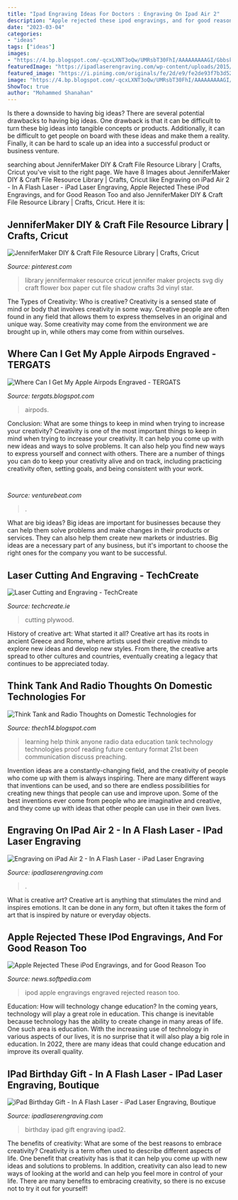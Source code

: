 ```yaml
---
title: "Ipad Engraving Ideas For Doctors : Engraving On Ipad Air 2"
description: "Apple rejected these ipod engravings, and for good reason too"
date: "2023-03-04"
categories:
- "ideas"
tags: ["ideas"]
images:
- "https://4.bp.blogspot.com/-qcxLXNT3oQw/UMRsbT30FhI/AAAAAAAAAGI/GbbskLG5Yeo/s1600/473831511tecnology.jpg"
featuredImage: "https://ipadlaserengraving.com/wp-content/uploads/2015/02/15901395273_7fd7d1d303_o-665x998.jpg"
featured_image: "https://i.pinimg.com/originals/fe/2d/e9/fe2de93f7b3d529ad1adc1782e642226.jpg"
image: "https://4.bp.blogspot.com/-qcxLXNT3oQw/UMRsbT30FhI/AAAAAAAAAGI/GbbskLG5Yeo/s1600/473831511tecnology.jpg"
ShowToc: true
author: "Mohammed Shanahan"
---
```



Is there a downside to having big ideas?
There are several potential drawbacks to having big ideas. One drawback is that it can be difficult to turn these big ideas into tangible concepts or products. Additionally, it can be difficult to get people on board with these ideas and make them a reality. Finally, it can be hard to scale up an idea into a successful product or business venture.

	

		
searching about JenniferMaker DIY &amp; Craft File Resource Library | Crafts, Cricut you've visit to the right page. We have 8 Images about JenniferMaker DIY &amp; Craft File Resource Library | Crafts, Cricut like Engraving on iPad Air 2 - In A Flash Laser - iPad Laser Engraving, Apple Rejected These iPod Engravings, and for Good Reason Too and also JenniferMaker DIY &amp; Craft File Resource Library | Crafts, Cricut. Here it is:
		
    
## JenniferMaker DIY &amp; Craft File Resource Library | Crafts, Cricut

<img loading=lazy src="https://i.pinimg.com/736x/64/bf/ff/64bfff7ba3a04a7168ddbb9f3196e2be.jpg" onerror="this.onerror=null;this.src='https://tse3.mm.bing.net/th?id=OIP.s1Re50oHs3NnUn_IM7h80AHaHa&amp;pid=15.1';" alt="JenniferMaker DIY &amp; Craft File Resource Library | Crafts, Cricut">

_Source: pinterest.com_

>library jennifermaker resource cricut jennifer maker projects svg diy craft flower box paper cut file shadow crafts 3d vinyl star. 

	

The Types of Creativity: Who is creative?
Creativity is a sensed state of mind or body that involves creativity in some way. Creative people are often found in any field that allows them to express themselves in an original and unique way. Some creativity may come from the environment we are brought up in, while others may come from within ourselves.

    
## Where Can I Get My Apple Airpods Engraved - TERGATS

<img loading=lazy src="https://i.pinimg.com/originals/fe/2d/e9/fe2de93f7b3d529ad1adc1782e642226.jpg" onerror="this.onerror=null;this.src='https://tse1.mm.bing.net/th?id=OIP.KspYeCwHAYBQvjLECFKCpAHaJ4&amp;pid=15.1';" alt="Where Can I Get My Apple Airpods Engraved - TERGATS">

_Source: tergats.blogspot.com_

>airpods. 

	

Conclusion: What are some things to keep in mind when trying to increase your creativity?
Creativity is one of the most important things to keep in mind when trying to increase your creativity. It can help you come up with new ideas and ways to solve problems. It can also help you find new ways to express yourself and connect with others. There are a number of things you can do to keep your creativity alive and on track, including practicing creativity often, setting goals, and being consistent with your work.

    
## 

<img loading=lazy src="https://venturebeat.com/wp-content/uploads/2019/11/photoshopipad.jpg" onerror="this.onerror=null;this.src='https://tse4.mm.bing.net/th?id=OIP.z0Cxihs-U0tIJIaoh2pT5AHaFw&amp;pid=15.1';" alt="">

_Source: venturebeat.com_

>. 

	

What are big ideas?
Big ideas are important for businesses because they can help them solve problems and make changes in their products or services. They can also help them create new markets or industries. Big ideas are a necessary part of any business, but it's important to choose the right ones for the company you want to be successful.

    
## Laser Cutting And Engraving - TechCreate

<img loading=lazy src="https://techcreate.ie/wp-content/uploads/2020/07/plywood_laser_cutting_engraving-1024x724.png" onerror="this.onerror=null;this.src='https://tse1.mm.bing.net/th?id=OIP.N54jOz6m9ArWqkKZYA2vtAHaFP&amp;pid=15.1';" alt="Laser Cutting and Engraving - TechCreate">

_Source: techcreate.ie_

>cutting plywood. 

	

History of creative art: What started it all?
Creative art has its roots in ancient Greece and Rome, where artists used their creative minds to explore new ideas and develop new styles. From there, the creative arts spread to other cultures and countries, eventually creating a legacy that continues to be appreciated today.

    
## Think Tank And Radio Thoughts On Domestic Technologies For

<img loading=lazy src="https://4.bp.blogspot.com/-qcxLXNT3oQw/UMRsbT30FhI/AAAAAAAAAGI/GbbskLG5Yeo/s1600/473831511tecnology.jpg" onerror="this.onerror=null;this.src='https://tse4.mm.bing.net/th?id=OIP.6Or9hJtTzQId568OSKP40gHaCL&amp;pid=15.1';" alt="Think Tank and Radio Thoughts on Domestic Technologies for">

_Source: thech14.blogspot.com_

>learning help think anyone radio data education tank technology technologies proof reading future century format 21st been communication discuss preaching. 

	

Invention ideas are a constantly-changing field, and the creativity of people who come up with them is always inspiring. There are many different ways that inventions can be used, and so there are endless possibilities for creating new things that people can use and improve upon. Some of the best inventions ever come from people who are imaginative and creative, and they come up with ideas that other people can use in their own lives.

    
## Engraving On IPad Air 2 - In A Flash Laser - IPad Laser Engraving

<img loading=lazy src="https://ipadlaserengraving.com/wp-content/uploads/2015/02/15901395273_7fd7d1d303_o-665x998.jpg" onerror="this.onerror=null;this.src='https://tse1.mm.bing.net/th?id=OIP.5aq02qdmPqdS5R7yXV-U4gHaLH&amp;pid=15.1';" alt="Engraving on iPad Air 2 - In A Flash Laser - iPad Laser Engraving">

_Source: ipadlaserengraving.com_

>. 

	

What is creative art?
Creative art is anything that stimulates the mind and inspires emotions. It can be done in any form, but often it takes the form of art that is inspired by nature or everyday objects.

    
## Apple Rejected These IPod Engravings, And For Good Reason Too

<img loading=lazy src="https://news-cdn.softpedia.com/images/news2/Apple-Rejected-These-iPod-Engravings-and-for-Good-Reason-Too-396204-2.jpg" onerror="this.onerror=null;this.src='https://tse4.mm.bing.net/th?id=OIP.5LfTxwkN55Pctb91BI5aawHaEi&amp;pid=15.1';" alt="Apple Rejected These iPod Engravings, and for Good Reason Too">

_Source: news.softpedia.com_

>ipod apple engravings engraved rejected reason too. 

	

Education: How will technology change education?
In the coming years, technology will play a great role in education. This change is inevitable because technology has the ability to create change in many areas of life. One such area is education. With the increasing use of technology in various aspects of our lives, it is no surprise that it will also play a big role in education. In 2022, there are many ideas that could change education and improve its overall quality.

    
## IPad Birthday Gift - In A Flash Laser - IPad Laser Engraving, Boutique

<img loading=lazy src="http://ipadlaserengraving.com/wp-content/uploads/2011/05/birthday-ipad2-600x465.jpg" onerror="this.onerror=null;this.src='https://tse3.mm.bing.net/th?id=OIP.gxBbtvDzA3ZRUVn63eSk2QHaFv&amp;pid=15.1';" alt="iPad Birthday Gift - In A Flash Laser - iPad Laser Engraving, Boutique">

_Source: ipadlaserengraving.com_

>birthday ipad gift engraving ipad2. 

	

The benefits of creativity: What are some of the best reasons to embrace creativity?
Creativity is a term often used to describe different aspects of life. One benefit that creativity has is that it can help you come up with new ideas and solutions to problems. In addition, creativity can also lead to new ways of looking at the world and can help you feel more in control of your life. There are many benefits to embracing creativity, so there is no excuse not to try it out for yourself!


